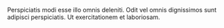 Perspiciatis modi esse illo omnis deleniti. Odit vel omnis dignissimos sunt adipisci perspiciatis. Ut exercitationem et laboriosam.